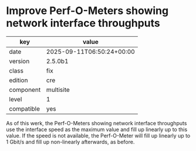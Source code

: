 [//]: # (werk v2)
# Improve Perf-O-Meters showing network interface throughputs

key        | value
---------- | ---
date       | 2025-09-11T06:50:24+00:00
version    | 2.5.0b1
class      | fix
edition    | cre
component  | multisite
level      | 1
compatible | yes

As of this werk, the Perf-O-Meters showing network interface throughputs use the interface speed as the maximum value and fill up linearly up to this value.
If the speed is not available, the Perf-O-Meter will fill up linearly up to 1 Gbit/s and fill up non-linearly afterwards, as before.
